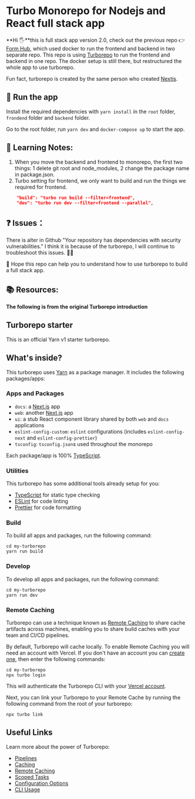 # Turbo Monorepo for Nodejs and React full stack app

**Hi 🖐**this is full stack app version 2.0, check out the previous repo 👉 [Form Hub](https://turbo-monorepo.vercel.app/), which used docker to run the frontend and backend in two separate repo. This repo is using [Turborepo](https://turborepo.org/) to run the frontend and backend in one repo. The docker setup is still there, but restructured the whole app to use turborepo.

Fun fact, turborepo is created by the same person who created [Nextjs](https://nextjs.org/).

## 📎 Run the app

Install the required dependencies with `yarn install` in the `root` folder, `frondend` folder and `backend` folder.

Go to the root folder, run `yarn dev` and `docker-compose up` to start the app.

## 📕 Learning Notes:

1. When you move the backend and frontend to monorepo, the first two things: 1 delete git root and node_modules, 2 change the package name in package.json.
2. Turbo setting for frontend, we only want to build and run the things we required for frontend.

```json
    "build": "turbo run build --filter=frontend",
    "dev": "turbo run dev --filter=frontend --parallel",
```

## ❓ Issues：

There is alter in Github "Your repository has dependencies with security vulnerabilities." I think it is because of the turborepo, I will continue to troubleshoot this issues. 👩‍🔧

💖 Hope this repo can help you to understand how to use turborepo to build a full stack app.

## 📚 Resources:

**The following is from the original Turborepo introduction**

## Turborepo starter

This is an official Yarn v1 starter turborepo.

## What's inside?

This turborepo uses [Yarn](https://classic.yarnpkg.com/) as a package manager. It includes the following packages/apps:

### Apps and Packages

- `docs`: a [Next.js](https://nextjs.org) app
- `web`: another [Next.js](https://nextjs.org) app
- `ui`: a stub React component library shared by both `web` and `docs` applications
- `eslint-config-custom`: `eslint` configurations (includes `eslint-config-next` and `eslint-config-prettier`)
- `tsconfig`: `tsconfig.json`s used throughout the monorepo

Each package/app is 100% [TypeScript](https://www.typescriptlang.org/).

### Utilities

This turborepo has some additional tools already setup for you:

- [TypeScript](https://www.typescriptlang.org/) for static type checking
- [ESLint](https://eslint.org/) for code linting
- [Prettier](https://prettier.io) for code formatting

### Build

To build all apps and packages, run the following command:

```
cd my-turborepo
yarn run build
```

### Develop

To develop all apps and packages, run the following command:

```
cd my-turborepo
yarn run dev
```

### Remote Caching

Turborepo can use a technique known as [Remote Caching](https://turborepo.org/docs/core-concepts/remote-caching) to share cache artifacts across machines, enabling you to share build caches with your team and CI/CD pipelines.

By default, Turborepo will cache locally. To enable Remote Caching you will need an account with Vercel. If you don't have an account you can [create one](https://vercel.com/signup), then enter the following commands:

```
cd my-turborepo
npx turbo login
```

This will authenticate the Turborepo CLI with your [Vercel account](https://vercel.com/docs/concepts/personal-accounts/overview).

Next, you can link your Turborepo to your Remote Cache by running the following command from the root of your turborepo:

```
npx turbo link
```

## Useful Links

Learn more about the power of Turborepo:

- [Pipelines](https://turborepo.org/docs/core-concepts/pipelines)
- [Caching](https://turborepo.org/docs/core-concepts/caching)
- [Remote Caching](https://turborepo.org/docs/core-concepts/remote-caching)
- [Scoped Tasks](https://turborepo.org/docs/core-concepts/scopes)
- [Configuration Options](https://turborepo.org/docs/reference/configuration)
- [CLI Usage](https://turborepo.org/docs/reference/command-line-reference)
